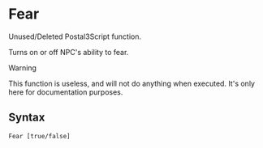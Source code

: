# Fear

Unused/Deleted Postal3Script function.

Turns on or off NPC's ability to fear.

<div class="admonition warning">
<p class="admonition-title">Warning</p>
<p>This function is useless, and will not do anything when executed. It's only here for documentation purposes.</p>
</div>
<h2>Syntax</h2>
<p><code class="language-js">Fear [true/false]</code></p>